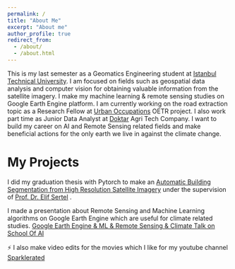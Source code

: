 ```yaml
---
permalink: /
title: "About Me"
excerpt: "About me"
author_profile: true
redirect_from: 
  - /about/
  - /about.html
---
```

This is my last semester as a Geomatics Engineering student at [Istanbul Technical University](https://www.itu.edu.tr/en/homepage). I am focused
on fields such as geospatial data analysis and computer vision for obtaining valuable information from the satellite imagery. I make my machine learning & remote sensing studies on Google Earth Engine platform. I am  currently working on the road extraction topic as a Research Fellow at [Urban Occupations](https://urbanoccupations.ku.edu.tr/) OETR project. I also work part time as Junior Data Analyst at [Doktar](https://www.doktar.com/en) Agri Tech Company. I want to build my career on AI and Remote Sensing related fields and make beneficial actions for the only earth we live in against the climate change. 

My Projects 
======
I did my graduation thesis with Pytorch to make an [Automatic Building Segmentation from High Resolution Satellite Imagery](https://docs.google.com/presentation/d/1y5zl_lb5gONORVb9LQuFXYMcgf5l9HZFpDx94-e-MjU/edit#slide=id.p) under the supervision of [Prof. Dr. Elif Sertel](https://web.itu.edu.tr/~sertele/) .

I made a presentation about Remote Sensing and Machine Learning algorithms on Google Earth Engine which are useful for climate related studies.
[Google Earth Engine & ML & Remote Sensing & Climate Talk on School Of AI](https://www.youtube.com/watch?v=S-fM9ST2PjI&t=511s&ab_channel=BerilSirmacek)


⚡ I also make video edits for the movies which I like for my youtube channel [Sparklerated](https://www.youtube.com/c/Sparklerated)

<script type="text/javascript" id="clustrmaps" src="//clustrmaps.com/map_v2.js?d=GYrQp7x7XyagUDm8_ItAhji78HJXb-_BDrnzJhwhGLM&cl=ffffff&w=a"></script>

